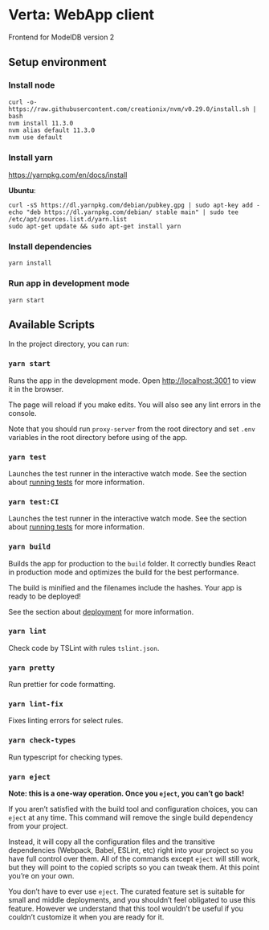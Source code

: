 # Verta: WebApp client

Frontend for ModelDB version 2

## Setup environment

### Install node

```
curl -o- https://raw.githubusercontent.com/creationix/nvm/v0.29.0/install.sh | bash
nvm install 11.3.0
nvm alias default 11.3.0
nvm use default
```

### Install yarn

https://yarnpkg.com/en/docs/install

**Ubuntu**:

```
curl -sS https://dl.yarnpkg.com/debian/pubkey.gpg | sudo apt-key add -
echo "deb https://dl.yarnpkg.com/debian/ stable main" | sudo tee /etc/apt/sources.list.d/yarn.list
sudo apt-get update && sudo apt-get install yarn
```

### Install dependencies

`yarn install`

### Run app in development mode

`yarn start`

## Available Scripts

In the project directory, you can run:

### `yarn start`

Runs the app in the development mode.
Open [http://localhost:3001](http://localhost:3001) to view it in the browser.

The page will reload if you make edits.
You will also see any lint errors in the console.

Note that you should run `proxy-server` from the root directory and set `.env` variables in the root directory before using of the app.

### `yarn test`

Launches the test runner in the interactive watch mode.
See the section about [running tests](https://facebook.github.io/create-react-app/docs/running-tests) for more information.

### `yarn test:CI`

Launches the test runner in the interactive watch mode.
See the section about [running tests](https://facebook.github.io/create-react-app/docs/running-tests) for more information.

### `yarn build`

Builds the app for production to the `build` folder.
It correctly bundles React in production mode and optimizes the build for the best performance.

The build is minified and the filenames include the hashes.
Your app is ready to be deployed!

See the section about [deployment](https://facebook.github.io/create-react-app/docs/deployment) for more information.

### `yarn lint`

Check code by TSLint with rules `tslint.json`.

### `yarn pretty`

Run prettier for code formatting.

### `yarn lint-fix`

Fixes linting errors for select rules.

### `yarn check-types`

Run typescript for checking types.

### `yarn eject`

**Note: this is a one-way operation. Once you `eject`, you can’t go back!**

If you aren’t satisfied with the build tool and configuration choices, you can `eject` at any time. This command will remove the single build dependency from your project.

Instead, it will copy all the configuration files and the transitive dependencies (Webpack, Babel, ESLint, etc) right into your project so you have full control over them. All of the commands except `eject` will still work, but they will point to the copied scripts so you can tweak them. At this point you’re on your own.

You don’t have to ever use `eject`. The curated feature set is suitable for small and middle deployments, and you shouldn’t feel obligated to use this feature. However we understand that this tool wouldn’t be useful if you couldn’t customize it when you are ready for it.
